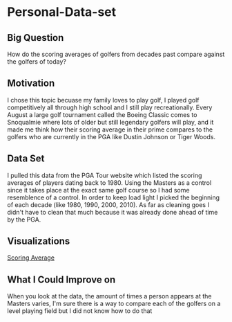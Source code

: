 # Personal-Data-set

## Big Question
How do the scoring averages of golfers from decades past compare against the golfers of today?

## Motivation
I chose this topic becuase my family loves to play golf, I played golf competitively all through high school and I still play recreationally. Every August a large golf tournament called the Boeing Classic comes to Snoqualmie where lots of older but still legendary golfers will play, and it made me think how their scoring average in their prime compares to the golfers who are currently in the PGA like Dustin Johnson or Tiger Woods.

## Data Set
I pulled this data from the PGA Tour website which listed the scoring averages of players dating back to 1980. Using the Masters as a control since it takes place at the exact same golf course so I had some resemblence of a control. In order to keep load light I picked the beginning of each decade (like 1980, 1990, 2000, 2010). As far as cleaning goes I didn't have to clean that much because it was already done ahead of time by the PGA.

## Visualizations
[Scoring Average](graph.png)

## What I Could Improve on
When you look at the data, the amount of times a person appears at the Masters varies, I'm sure there is a way to compare each of the golfers on a level playing field but I did not know how to do that
